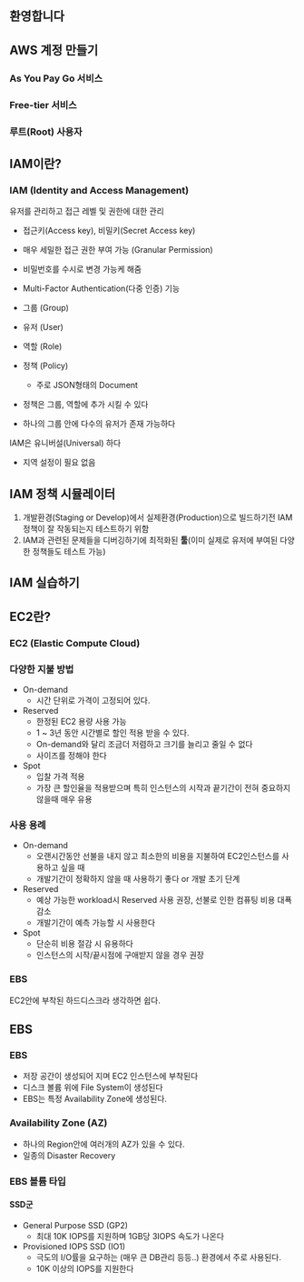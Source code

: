 ## 환영합니다

## AWS 계정 만들기
### As You Pay Go 서비스
### Free-tier 서비스
### 루트(Root) 사용자

## IAM이란?

### IAM (Identity and Access Management)
유저를 관리하고 접근 레벨 및 권한에 대한 관리

- 접근키(Access key), 비밀키(Secret Access key)
- 매우 세밀한 접근 권한 부여 가능 (Granular Permission)
- 비밀번호를 수시로 변경 가능케 해줌
- Multi-Factor Authentication(다중 인증) 기능

- 그룹 (Group)
- 유저 (User)
- 역할 (Role)
- 정책 (Policy)
	- 주로 JSON형태의 Document

- 정책은 그룹, 역할에 추가 시킬 수 있다
- 하나의 그룹 안에 다수의 유저가 존재 가능하다

IAM은 유니버설(Universal) 하다
- 지역 설정이 필요 없음

## IAM 정책 시뮬레이터
1. 개발환경(Staging or Develop)에서 실제환경(Production)으로 빌드하기전 IAM 정책이 잘 작동되는지 테스트하기 위함
2. IAM과 관련된 문제들을 디버깅하기에 최적화된 **툴**(이미 실제로 유저에 부여된 다양한 정책들도 테스트 가능)

## IAM 실습하기

## EC2란?

### EC2 (Elastic Compute Cloud)

### 다양한 지불 방법
- On-demand
	- 시간 단위로 가격이 고정되어 있다.
- Reserved
	- 한정된 EC2 용량 사용 가능
	- 1 ~ 3년 동안 시간별로 할인 적용 받을 수 있다.
	- On-demand와 달리 조금더 저렴하고 크기를 늘리고 줄일 수 없다
	- 사이즈를 정해야 한다
- Spot
	- 입찰 가격 적용
	- 가장 큰 할인율을 적용받으며 특히 인스턴스의 시작과 끝기간이 전혀 중요하지 않을때 매우 유용

### 사용 용례
- On-demand
	- 오랜시간동안 선불을 내지 않고 최소한의 비용을 지불하여 EC2인스턴스를 사용하고 싶을 때
	- 개발기간이 정확하지 않을 때 사용하기 좋다 or 개발 초기 단계
- Reserved
	- 예상 가능한 workload시 Reserved 사용 권장, 선불로 인한 컴퓨팅 비용 대푝 감소
	- 개발기간이 예측 가능할 시 사용한다
- Spot
	- 단순히 비용 절감 시 유용하다
	- 인스턴스의 시작/끝시점에 구애받지 않을 경우 권장

### EBS
EC2안에 부착된 하드디스크라 생각하면 쉽다.

## EBS

### EBS
- 저장 공간이 생성되어 지며 EC2 인스턴스에 부착된다
- 디스크 볼륨 위에 File System이 생성된다
- EBS는 특정 Availability Zone에 생성된다.

### Availability Zone (AZ)
- 하나의 Region안에 여러개의 AZ가 있을 수 있다.
- 일종의 Disaster Recovery

### EBS 볼륨 타입
#### SSD군
- General Purpose SSD (GP2)
	- 최대 10K IOPS를 지원하며 1GB당 3IOPS 속도가 나온다
- Provisioned IOPS SSD (IO1)
	- 극도의 I/O률을 요구하는 (매우 큰 DB관리 등등..) 환경에서 주로 사용된다.
	- 10K 이상의 IOPS를 지원한다